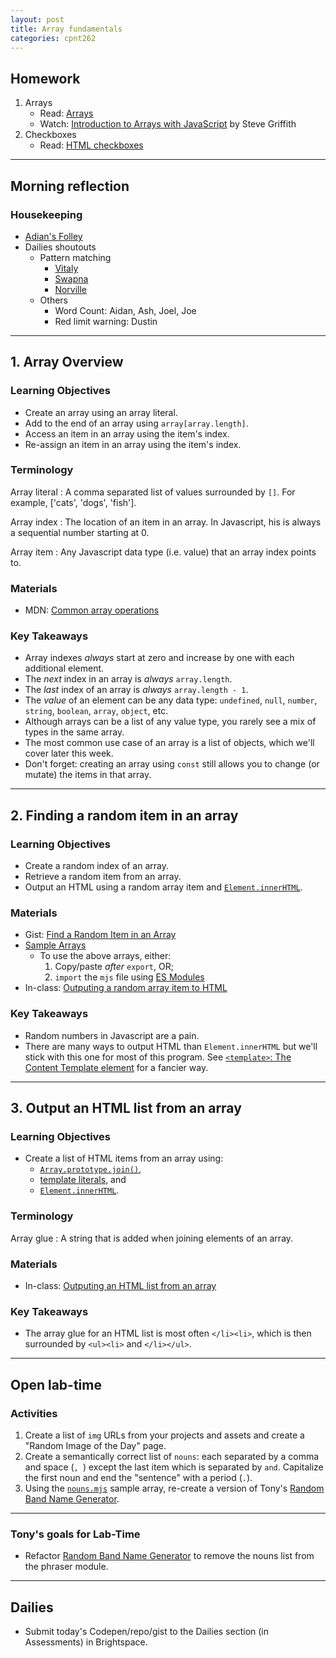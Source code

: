 ```yaml
---
layout: post
title: Array fundamentals
categories: cpnt262
---
```


## Homework
1. Arrays
    - Read: [Arrays](https://developer.mozilla.org/en-US/docs/Learn/JavaScript/First_steps/Arrays)
    - Watch: [Introduction to Arrays with JavaScript](https://youtu.be/arIhhRd1RPc) by Steve Griffith
2. Checkboxes
    - Read: [HTML checkboxes](https://developer.mozilla.org/en-US/docs/Web/HTML/Element/input/checkbox)

---

## Morning reflection
### Housekeeping
- [Adian's Folley](https://ca.indeed.com/viewjob?jk=f6e99de1af586f54&from=tp-serp&tk=1euo7a665osi6800)
- Dailies shoutouts
    - Pattern matching
        - [Vitaly](https://codepen.io/gvitaly87/full/oNYWzQG)
        - [Swapna](https://swappnasama.github.io/string-examples/)
        - [Norville](https://codepen.io/nozky/pen/gOLWMzm)
    - Others
        - Word Count: Aidan, Ash, Joel, Joe
        - Red limit warning: Dustin

---

## 1. Array Overview
### Learning Objectives
- Create an array using an array literal.
- Add to the end of an array using `array[array.length]`.
- Access an item in an array using the item's index.
- Re-assign an item in an array using the item's index.

### Terminology
Array literal
: A comma separated list of values surrounded by `[]`. For example, ['cats', 'dogs', 'fish'].

Array index
: The location of an item in an array. In Javascript, his is always a sequential number starting at 0.

Array item
: Any Javascript data type (i.e. value) that an array index points to.

### Materials
- MDN: [Common array operations](https://developer.mozilla.org/en-US/docs/Web/JavaScript/Reference/Global_Objects/Array#common_operations)

### Key Takeaways
- Array indexes _always_ start at zero and increase by one with each additional element.
- The _next_ index in an array is _always_ `array.length`.
- The _last_ index of an array is _always_ `array.length - 1`.
- The _value_ of an element can be any data type: `undefined`, `null`, `number`, `string`, `boolean`, `array`, `object`, etc.
- Although arrays can be a list of any value type, you rarely see a mix of types in the same array.
- The most common use case of an array is a list of objects, which we'll cover later this week.
- Don't forget: creating an array using `const` still allows you to change (or mutate) the items in that array.

---

## 2. Finding a random item in an array
### Learning Objectives
- Create a random index of an array.
- Retrieve a random item from an array.
- Output an HTML using a random array item and [`Element.innerHTML`](https://developer.mozilla.org/en-US/docs/Web/API/Element/innerHTML).

### Materials
- Gist: [Find a Random Item in an Array](https://gist.github.com/acidtone/2a3cac26a229aa95685e5cf6344f2e4e)
- [Sample Arrays](https://github.com/sait-wbdv/sample-code/tree/master/assets/js)
    - To use the above arrays, either:
        1. Copy/paste _after_ `export`, OR;
        2. `import` the `mjs` file using [ES Modules](https://hacks.mozilla.org/2018/03/es-modules-a-cartoon-deep-dive/)
- In-class: [Outputing a random array item to HTML](https://codepen.io/acidtone/pen/ExNmROE)

### Key Takeaways
- Random numbers in Javascript are a pain.
- There are many ways to output HTML than `Element.innerHTML` but we'll stick with this one for most of this program. See [`<template>`: The Content Template element](https://developer.mozilla.org/en-US/docs/Web/HTML/Element/template) for a fancier way.

---

## 3. Output an HTML list from an array
### Learning Objectives
- Create a list of HTML items from an array using:
    - [`Array.prototype.join()`](https://developer.mozilla.org/en-US/docs/Web/JavaScript/Reference/Global_Objects/Array/join), 
    - [template literals](https://developer.mozilla.org/en-US/docs/Web/JavaScript/Reference/Template_literals), and 
    - [`Element.innerHTML`](https://developer.mozilla.org/en-US/docs/Web/API/Element/innerHTML).

### Terminology
Array glue
: A string that is added when joining elements of an array.

### Materials
- In-class: [Outputing an HTML list from an array](https://codepen.io/acidtone/pen/PobmaeM)

### Key Takeaways
- The array glue for an HTML list is most often `</li><li>`, which is then surrounded by `<ul><li>` and `</li></ul>`.

---

## Open lab-time
### Activities
1. Create a list of `img` URLs from your projects and assets and create a "Random Image of the Day" page.
2. Create a semantically correct list of `nouns`: each separated by a comma and space (`, `) except the last item which is separated by ` and `. Capitalize the first noun and end the "sentence" with a period (`.`).
3. Using the [`nouns.mjs`](https://github.com/sait-wbdv/sample-code/blob/master/assets/js/nouns.mjs) sample array, re-create a version of Tony's [Random Band Name Generator](https://acidtone.github.io/namor/).

---

### Tony's goals for Lab-Time
- Refactor [Random Band Name Generator](https://acidtone.github.io/namor/) to remove the nouns list from the phraser module.

---

## Dailies
- Submit today's Codepen/repo/gist to the Dailies section (in Assessments) in Brightspace.